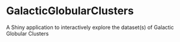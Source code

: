 # GalacticGlobularClusters
A Shiny application to interactively explore the dataset(s) of Galactic Globular Clusters
